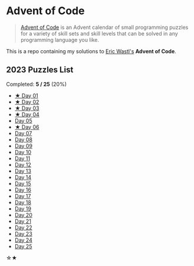 # Advent of Code

> [Advent of Code](https://adventofcode.com/) is an Advent calendar of small
> programming puzzles for a variety of skill sets and skill levels that can be solved
> in any programming language you like.

This is a repo containing my solutions to [Eric Wastl's](http://was.tl/) **Advent of Code**.

## 2023 Puzzles List

Completed: **5 / 25** (20%)
*  [★ Day 01](2023/Day%2001/)
*  [★ Day 02](2023/Day%2002/)
*  [★ Day 03](2023/Day%2003/)
*  [★ Day 04](2023/Day%2004/)
*  [Day 05](2023/Day%2005/)
*  [★ Day 06](2023/Day%2006/)
*  [Day 07](2023/Day%2007/)
*  [Day 08](2023/Day%2008/)
*  [Day 09](2023/Day%2009/)
*  [Day 10](2023/Day%2010/)
*  [Day 11](2023/Day%2011/)
*  [Day 12](2023/Day%2012/)
*  [Day 13](2023/Day%2013/)
*  [Day 14](2023/Day%2014/)
*  [Day 15](2023/Day%2015/)
*  [Day 16](2023/Day%2016/)
*  [Day 17](2023/Day%2017/)
*  [Day 18](2023/Day%2018/)
*  [Day 19](2023/Day%2019/)
*  [Day 20](2023/Day%2020/)
*  [Day 21](2023/Day%2021/)
*  [Day 22](2023/Day%2022/)
*  [Day 23](2023/Day%2023/)
*  [Day 24](2023/Day%2024/)
*  [Day 25](2023/Day%2025/)

☆★